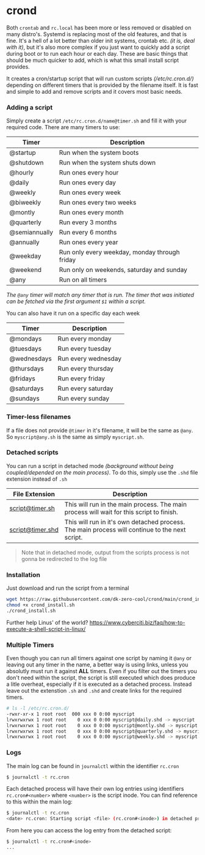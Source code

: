 # crond

Both `crontab` and `rc.local` has been more or less removed or disabled on many distro's. Systemd is replacing most of the old features, and that is fine. It's a hell of a lot better than older init systems, crontab etc. _(it is, deal with it)_, but it's also more complex if you just want to quickly add a script during boot or to run each hour or each day. These are basic things that should be much quicker to add, which is what this small install script provides. 

It creates a cron/startup script that will run custom scripts _(/etc/rc.cron.d/)_ depending on different timers that is provided by the filename itself. It is fast and simple to add and remove scripts and it covers most basic needs. 

### Adding a script

Simply create a script `/etc/rc.cron.d/name@timer.sh` and fill it with your required code. There are many timers to use: 

| Timer | Description |
| -- | -- | 
| @startup | Run when the system boots |
| @shutdown | Run when the system shuts down |
| @hourly | Run ones every hour |
| @daily | Run ones every day |
| @weekly | Run ones every week |
| @biweekly | Run ones every two weeks |
| @montly | Run ones every month |
| @quarterly | Run every 3 months |
| @semiannually | Run every 6 months |
| @annually | Run ones every year | 
| @weekday | Run only every weekday, monday through friday |
| @weekend | Run only on weekends, saturday and sunday |
| @any | Run on all timers | 

_The `@any` timer will match any timer that is run. The timer that was initiated can be fetched via the first argument `$1` within a script._

You can also have it run on a specific day each week

| Timer | Description |
| -- | -- | 
| @mondays | Run every monday |
| @tuesdays | Run every tuesday |
| @wednesdays | Run every wednesday |
| @thursdays | Run every thursday |
| @fridays | Run every friday |
| @saturdays | Run every saturday |
| @sundays | Run every sunday |

### Timer-less filenames 

If a file does not provide `@timer` in it's filename, it will be the same as `@any`. So `myscript@any.sh` is the same as simply `myscript.sh`. 

### Detached scripts

You can run a script in detached mode _(background without being coupled/depended on the main process)_. To do this, simply use the `.shd` file extension instead of `.sh`

| File Extension | Description |
| -- | -- |
| script@timer.sh | This will run in the main process. The main process will wait for this script to finish. | 
| script@timer.shd | This will run in it's own detached process. The main process will continue to the next script. |

 > Note that in detached mode, output from the scripts process is not gonna be redirected to the log file

### Installation

Just download and run the script from a terminal

```sh
wget https://raw.githubusercontent.com/dk-zero-cool/crond/main/crond_install.sh
chmod +x crond_install.sh
./crond_install.sh
```

Further help Linus' of the world? https://www.cyberciti.biz/faq/how-to-execute-a-shell-script-in-linux/

### Multiple Timers

Even though you can run all timers against one script by naming it `@any` or leaving out any timer in the name, a better way is using links, unless you absolutly must run it against __ALL__ timers. Even if you filter out the timers you don't need within the script, the script is still executed which does produce a litle overheat, especially if it is executed as a detached process. Instead leave out the extenstion `.sh` and `.shd` and create links for the required timers.

```sh
# ls -l /etc/rc.cron.d/
-rwxr-xr-x 1 root root  000 xxx 0 0:00 myscript
lrwxrwxrwx 1 root root    0 xxx 0 0:00 myscript@daily.shd -> myscript
lrwxrwxrwx 1 root root    0 xxx 0 0:00 myscript@montly.shd -> myscript
lrwxrwxrwx 1 root root    0 xxx 0 0:00 myscript@quarterly.shd -> myscript
lrwxrwxrwx 1 root root    0 xxx 0 0:00 myscript@weekly.shd -> myscript
```

### Logs

The main log can be found in `journalctl` within the identifier `rc.cron`

```sh
$ journalctl -t rc.cron
```

Each detached process will have their own log entries using identifiers `rc.cron#<number>` where `<number>` is the script inode. You can find reference to this within the main log: 

```sh
$ journalctl -t rc.cron
<date> rc.cron: Starting script <file> (rc.cron#<inode>) in detached process
```

From here you can access the log entry from the detached script: 

```sh
$ journalctl -t rc.cron#<inode>
...
